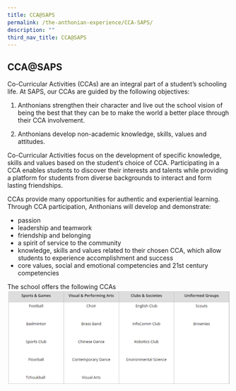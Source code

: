 ```yaml
---
title: CCA@SAPS
permalink: /the-anthonian-experience/CCA-SAPS/
description: ""
third_nav_title: CCA@SAPS
---
```

## CCA@SAPS

Co-Curricular Activities (CCAs) are an integral part of a student’s schooling life. At SAPS, our CCAs are guided by the following objectives:

1) Anthonians strengthen their character and live out the school vision of being the best that they can be to make the world a better place through their CCA involvement.

2) Anthonians develop non-academic knowledge, skills, values and attitudes.

  

Co-Curricular Activities focus on the development of specific knowledge, skills and values based on the student’s choice of CCA. Participating in a CCA enables students to discover their interests and talents while providing a platform for students from diverse backgrounds to interact and form lasting friendships. 

  

CCAs provide many opportunities for authentic and experiential learning. Through CCA participation, Anthonians will develop and demonstrate: 

*   passion
*   leadership and teamwork
*   friendship and belonging
*   a spirit of service to the community
*   knowledge, skills and values related to their chosen CCA, which allow students to experience accomplishment and success
*   core values, social and emotional competencies and 21st century competencies

The school offers the following CCAs
![](/images/cca@saps.png)